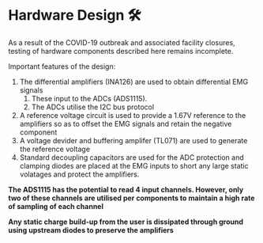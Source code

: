 # Hardware Design :hammer_and_wrench:

As a result of the COVID-19 outbreak and associated facility closures, testing of hardware components described here remains incomplete.

Important features of the design:

1. The differential amplifiers (INA126) are used to obtain differential EMG signals 
   1. These input to the ADCs (ADS1115).
   1. The ADCs utilise the I2C bus protocol
2. A reference voltage circuit is used to provide a 1.67V reference to the amplifiers so as to offset the EMG signals and retain the negative component
4. A voltage devider and buffering amplifer (TL071) are used to generate the reference voltage
5. Standard decoupling capacitors are used for the ADC protection and clamping diodes are placed at the EMG inputs to short any large static volatages and protect the amplifiers. 

**The ADS1115 has the potential to read 4 input channels. However, only two of these channels are utilised per components to maintain a high rate of sampling of each channel**

**Any static charge build-up from the user is dissipated through ground using upstream diodes to preserve the amplifiers**
